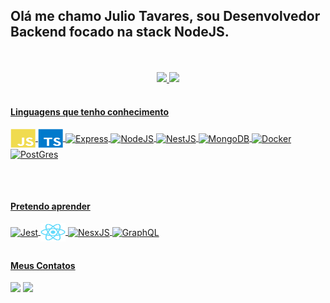 ## Olá me chamo Julio Tavares, sou Desenvolvedor Backend focado na stack NodeJS.

<br>


<div align="center" style="display: inline_block"><br>
  <a href="https://github.com/JulioCTavares">
  <img height="180em" src="https://github-readme-stats.vercel.app/api?username=JulioCTavares&show_icons=true&theme=dark&include_all_commits=true&count_private=true"/>
  <img height="180em" src="https://github-readme-stats.vercel.app/api/top-langs/?username=JulioCTavares&layout=compact&langs_count=7&theme=dark"/>
</div>
  
  <div style="display: inline_block"><br>
  <h4> Linguagens que tenho conhecimento</h4>
  <img align="center" alt="Js" height="30" width="40" src="https://raw.githubusercontent.com/devicons/devicon/master/icons/javascript/javascript-plain.svg">
  <img align="center" alt="Ts" height="30" width="40" src="https://raw.githubusercontent.com/devicons/devicon/master/icons/typescript/typescript-plain.svg">
  <img align="center" alt="Express" height="30" width="40" src="https://cdn.jsdelivr.net/gh/devicons/devicon/icons/express/express-original.svg" />
  <img align="center" alt="NodeJS" height="30" width="40" src="https://cdn.jsdelivr.net/gh/devicons/devicon/icons/nodejs/nodejs-plain.svg" />
  <img align="center" alt="NestJS" height="30" width="40" src="https://cdn.jsdelivr.net/gh/devicons/devicon/icons/nestjs/nestjs-plain.svg">
  
  <img align="center" alt="MongoDB" height="30" width="40" src="https://cdn.jsdelivr.net/gh/devicons/devicon/icons/mongodb/mongodb-original.svg" />
  <img align="center" alt="Docker" height="30" width="40" src="https://cdn.jsdelivr.net/gh/devicons/devicon/icons/docker/docker-original.svg" />
  <img align="center" alt="PostGres" height="30" width="40" src="https://cdn.jsdelivr.net/gh/devicons/devicon/icons/postgresql/postgresql-original.svg"/> 
  
</div>
  
  ##
  
   <div style="display: inline_block"><br>
  <h4> Pretendo aprender </h4>
  <img align="center" alt="Jest" height="30" width="40" src="https://cdn.jsdelivr.net/gh/devicons/devicon/icons/jest/jest-plain.svg"> 
  <img align="center" alt="React" height="30" width="40" src="https://raw.githubusercontent.com/devicons/devicon/master/icons/react/react-original.svg">
  <img align="center" alt="NesxJS" height="30" width="40" src="https://cdn.jsdelivr.net/gh/devicons/devicon/icons/nextjs/nextjs-line.svg" />
  <img align="center" alt="GraphQL" height="30" width="40" src="https://cdn.jsdelivr.net/gh/devicons/devicon/icons/graphql/graphql-plain.svg">
</div>
  
 ##
  
<div> 
  <h4> Meus Contatos </h4>
  <a href = "mailto:juliotavares197@gmail.com"><img src="https://img.shields.io/badge/-Gmail-%23333?style=for-the-badge&logo=gmail&logoColor=white" target="_blank"></a>
  <a href="https://www.linkedin.com/in/julioctavares" target="_blank"><img src="https://img.shields.io/badge/-LinkedIn-%230077B5?style=for-the-badge&logo=linkedin&logoColor=white" target="_blank"></a> 
 
</div>

<!--
**JulioCTavares/JulioCTavares** is a ✨ _special_ ✨ repository because its `README.md` (this file) appears on your GitHub profile.

Here are some ideas to get you started:

- 🔭 I’m currently working on ...
- 
- 👯 I’m looking to collaborate on ...
- 🤔 I’m looking for help with ...
- 💬 Ask me about ...
- 📫 How to reach me: ...
- 😄 Pronouns: ...
- ⚡ Fun fact: ...
🌱 Atualmente estudando Typescript
-->
